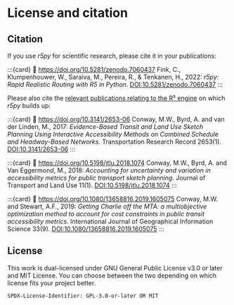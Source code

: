 # License and citation

## Citation

If you use *r5py* for scientific research, please cite it in your publications:

:::{card}
:link: https://doi.org/10.5281/zenodo.7060437
Fink, C., Klumpenhouwer, W., Saraiva, M., Pereira, R., &amp; Tenkanen,
H., 2022: *r5py: Rapid Realistic Routing with R5 in Python*.
[DOI:10.5281/zenodo.7060437](https://doi.org/10.5281/zenodo.7060437)
:::

Please also cite the [relevant publications relating to the R⁵
engine](https://github.com/conveyal/r5/#methodology) on which *r5py* builds up:

:::{card}
:link: https://doi.org/10.3141/2653-06
Conway, M.W., Byrd, A. and van der Linden, M., 2017: *Evidence-Based Transit
and Land Use Sketch Planning Using Interactive Accessibility Methods on
Combined Schedule and Headway-Based Networks*. Transportation Research Record
2653(1). [DOI:10.3141/2653-06](https://doi.org/10.3141/2653-06)
:::

:::{card}
:link: https://doi.org/10.5198/jtlu.2018.1074
Conway, M.W., Byrd, A. and Van Eggermond, M., 2018: *Accounting for uncertainty
and variation in accessibility metrics for public transport sketch planning*.
Journal of Transport and Land Use 11(1).
[DOI:10.5198/jtlu.2018.1074](https://doi.org/10.5198/jtlu.2018.1074)
:::

:::{card}
:link: https://doi.org/10.1080/13658816.2019.1605075
Conway, M.W. and Stewart, A.F., 2019: *Getting Charlie off the MTA: a
multiobjective optimization method to account for cost constraints in public
transit accessibility metrics*. International Journal of Geographical
Information Science 33(9).
[DOI:10.1080/13658816.2019.1605075](https://doi.org/10.1080/13658816.2019.1605075)
:::


## License

This work is dual-licensed under GNU General Public License v3.0 or later and
MIT License.  You can choose between the two depending on which license fits
your project better.

`SPDX-License-Identifier: GPL-3.0-or-later OR MIT`
